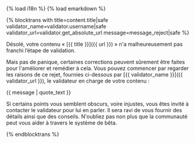 {% load i18n %}
{% load emarkdown %}

{% blocktrans with title=content.title|safe validator_name=validator.username|safe validator_url=validator.get_absolute_url message=message_reject|safe %}

Désolé, votre contenu « [{{ title }}]({{ url }}) » n'a malheureusement pas 
franchi l’étape de validation. 

Mais pas de panique, certaines corrections peuvent sûrement être faites 
pour l'améliorer et remédier à cela. Vous pouvez commencer par regarder 
les raisons de ce rejet, fournies ci-dessous par 
[{{ validator_name }}]({{ validator_url }}), le validateur en charge de 
votre contenu :

{{ message | quote_text }}

Si certains points vous semblent obscurs, voire injustes, vous êtes invité à 
contacter le validateur pour lui en parler. Il sera ravi de vous fournir des 
détails ainsi que des conseils. N'oubliez pas non plus que la communauté peut 
vous aider à travers le système de bêta.

{% endblocktrans %}
